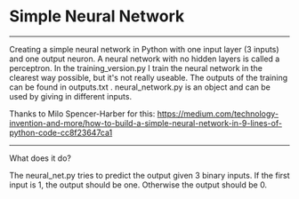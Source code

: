# Simple Neural Network
____________________________________________________________
Creating a simple neural network in Python with one input layer (3 inputs) and one output neuron. A neural network with no hidden layers is called a perceptron. In the training_version.py I train the neural network in the clearest way possible, but it's not really useable. The outputs of the training can be found in outputs.txt . neural_network.py is an object and can be used by giving in different inputs.

Thanks to Milo Spencer-Harber for this: https://medium.com/technology-invention-and-more/how-to-build-a-simple-neural-network-in-9-lines-of-python-code-cc8f23647ca1

_______________________________________________________________________________
What does it do?

The neural_net.py tries to predict the output given 3 binary inputs. If the first input is 1, the output should be one. Otherwise the output should be 0.
